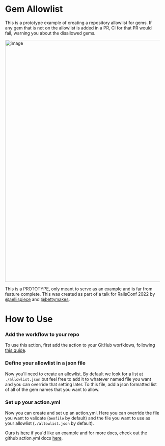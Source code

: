 # Gem Allowlist

This is a prototype example of creating a repository allowlist for gems. If any gem that is not on the allowlist is added in a PR, CI for that PR would fail, warning you about the disallowed gems. 

<img width="788" alt="image" src="https://user-images.githubusercontent.com/8496209/167184810-d1690ad6-24f0-4977-ab29-6804d1600816.png">

This is a PROTOTYPE, only meant to serve as an example and is far from feature complete. This was created as part of a talk for RailsConf 2022 by [@aellispiece](https://github.com/aellispierce) and [@bettymakes](https://github.com/bettymakes). 

# How to Use

### Add the workflow to your repo
To use this action, first add the action to your GitHub worfklows, following [this guide](https://docs.github.com/en/actions/learn-github-actions/finding-and-customizing-actions#adding-an-action-from-a-different-repository).

### Define your allowlist in a json file
Now you'll need to create an allowlist. By default we look for a list at `./allowlist.json` but feel free to add it to whatever named file you want and you can override that setting later. To this file, add a json formatted list of all of the gem names that you want to allow.

### Set up your action.yml
Now you can create and set up an action.yml. Here you can override the file you want to validate (`Gemfile` by default) and the file you want to use as your allowlist (`./allowlist.json` by default).

Ours is [here](https://github.com/aellispierce/gem-allowlist-action/blob/main/action.yml) if you'd like an example and for more docs, check out the github action.yml docs [here](https://docs.github.com/en/actions/creating-actions/metadata-syntax-for-github-actions).
